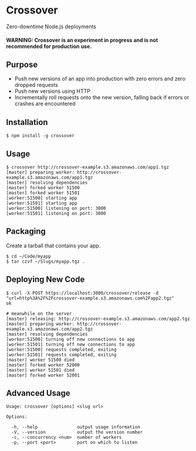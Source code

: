 # Crossover

Zero-downtime Node.js deployments

#### WARNING: Crossover is an experiment in progress and is not recommended for production use.

## Purpose

* Push new versions of an app into production with zero errors and zero dropped requests
* Push new versions using HTTP
* Incrementally roll requests onto the new version, falling back if errors or crashes are encountered

## Installation

    $ npm install -g crossover

## Usage

    $ crossover http://crossover-example.s3.amazonaws.com/app1.tgz
	[master] preparing worker: http://crossover-example.s3.amazonaws.com/app1.tgz
	[master] resolving dependencies
	[master] forked worker 51500
	[master] forked worker 51501	
	[worker:51500] starting app
	[worker:51501] starting app
	[worker:51500] listening on port: 3000
	[worker:51501] listening on port: 3000

## Packaging

Create a tarball that contains your app.

    $ cd ~/Code/myapp
	$ tar czvf ~/Slugs/myapp.tgz .

## Deploying New Code

    $ curl -X POST https://localhost:3000/crossover/release -d "url=http%3A%2F%2Fcrossover-example.s3.amazonaws.com%2Fapp2.tgz"
    ok

	# meanwhile on the server	
	[master] releasing: http://crossover-example.s3.amazonaws.com/app2.tgz
	[master] preparing worker: http://crossover-example.s3.amazonaws.com/app2.tgz
	[master] resolving dependencies
	[worker:51500] turning off new connections to app
	[worker:51501] turning off new connections to app
	[worker:51500] requests completed, exiting
	[worker:51501] requests completed, exiting
	[master] worker 51500 died
	[master] forked worker 52000
	[master] worker 51501 died
	[master] forked worker 52001
	
## Advanced Usage

    Usage: crossover [options] <slug url>

    Options:

      -h, --help               output usage information
      -V, --version            output the version number
      -c, --concurrency <num>  number of workers
      -p, --port <port>        port on which to listen